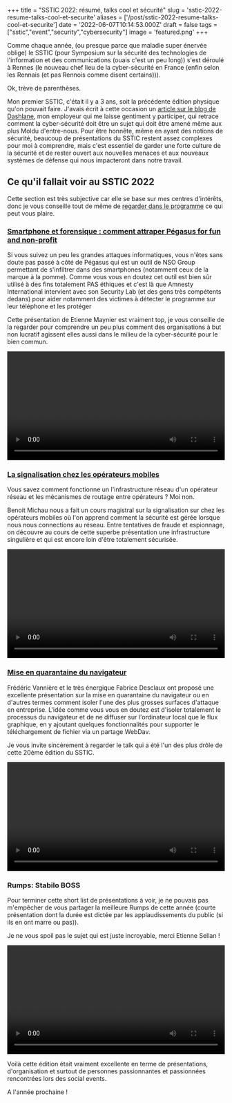 +++
title = "SSTIC 2022: résumé, talks cool et sécurité"
slug = 'sstic-2022-resume-talks-cool-et-securite'
aliases = ['/post/sstic-2022-resume-talks-cool-et-securite']
date = '2022-06-07T10:14:53.000Z'
draft = false
tags = ["sstic","event","security","cybersecurity"]
image = 'featured.png'
+++

Comme chaque année, (ou presque parce que maladie super énervée oblige) le SSTIC (pour Symposium sur la sécurité des technologies de l'information et des communications (ouais c'est un peu long)) s'est déroulé à Rennes (le nouveau chef lieu de la cyber-sécurité en France (enfin selon les Rennais (et pas Rennois comme disent certains))).  

  
Ok, trève de parenthèses.  
  
Mon premier SSTIC, c'était il y a 3 ans, soit la précédente édition physique qu'on pouvait faire. J'avais écrit à cette occasion un [article sur le blog de Dashlane](https://blog.dashlane.com/sstic-2019-improve-security-awareness-of-software-engineers/), mon employeur qui me laisse gentiment y participer, qui retrace comment la cyber-sécurité doit être un sujet qui doit être amené même aux plus Moldu d'entre-nous. Pour être honnête, même en ayant des notions de sécurité, beaucoup de présentations du SSTIC restent assez complexes pour moi à comprendre, mais c'est essentiel de garder une forte culture de la sécurité et de rester ouvert aux nouvelles menaces et aux nouveaux systèmes de défense qui nous impacteront dans notre travail.

## Ce qu'il fallait voir au SSTIC 2022

Cette section est très subjective car elle se base sur mes centres d'intérêts, donc je vous conseille tout de même de [regarder dans le programme](https://www.sstic.org/2022/programme/) ce qui peut vous plaire.

### [Smartphone et forensique : comment attraper Pégasus for fun and non-profit](https://www.sstic.org/2022/presentation/smartphone_et_forensic__comment_attraper_pgasus_for_fun_and_non-profit/)

Si vous suivez un peu les grandes attaques informatiques, vous n'êtes sans doute pas passé à côté de Pégasus qui est un outil de NSO Group permettant de s'infiltrer dans des smartphones (notamment ceux de la marque à la pomme). Comme vous vous en doutez cet outil est bien sûr utilisé à des fins totalement PAS éthiques et c'est là que Amnesty International intervient avec son Security Lab (et des gens très compétents dedans) pour aider notamment des victimes à détecter le programme sur leur téléphone et les protéger  

Cette présentation de Etienne Maynier est vraiment top, je vous conseille de la regarder pour comprendre un peu plus comment des organisations à but non lucratif agissent elles aussi dans le milieu de la cyber-sécurité pour le bien commun.

<video data-html5-video="" controls="" width="100%" src="https://static.sstic.org/videos2022/1080p/smartphone_et_forensic__comment_attraper_pgasus_for_fun_and_non-profit.mp4" preload="metadata"></video>

  

### [La signalisation chez les opérateurs mobiles](https://www.sstic.org/2022/presentation/la_signalisation_chez_les_oprateurs_mobiles/)

Vous savez comment fonctionne un l'infrastructure réseau d'un opérateur réseau et les mécanismes de routage entre opérateurs ? Moi non.

Benoit Michau nous a fait un cours magistral sur la signalisation sur chez les opérateurs mobiles où l'on apprend comment la sécurité est gérée lorsque nous nous connections au réseau. Entre tentatives de fraude et espionnage, on découvre au cours de cette superbe présentation une infrastructure singulière et qui est encore loin d'être totalement sécurisée.

<video data-html5-video="" controls="" width="100%" src="https://static.sstic.org/videos2022/1080p/la_signalisation_chez_les_oprateurs_mobiles.mp4" preload="metadata"></video>

### [Mise en quarantaine du navigateur](https://www.sstic.org/2022/presentation/mise_en_quarantaine_du_navigateur/)

Frédéric Vannière et le très énergique Fabrice Desclaux ont proposé une excellente présentation sur la mise en quarantaine du navigateur ou en d'autres termes comment isoler l'une des plus grosses surfaces d'attaque en entreprise. L'idée comme vous vous en doutez est d'isoler totalement le processus du navigateur et de ne diffuser sur l'ordinateur local que le flux graphique, en y ajoutant quelques fonctionnalités pour supporter le téléchargement de fichier via un partage WebDav. 

Je vous invite sincèrement à regarder le talk qui a été l'un des plus drôle de cette 20ème édition du SSTIC.

<video data-html5-video="" controls="" width="100%" src="https://static.sstic.org/videos2022/1080p/mise_en_quarantaine_du_navigateur.mp4" preload="metadata"></video>

### Rumps: Stabilo BOSS

Pour terminer cette short list de présentations à voir, je ne pouvais pas m'empêcher de vous partager la meilleure Rumps de cette année (courte présentation dont la durée est dictée par les applaudissements du public (si ils en ont marre ou pas)).

Je ne vous spoil pas le sujet qui est juste incroyable, merci Etienne Sellan !

<video data-html5-video="" controls="" width="100%" src="https://static.sstic.org/rumps2022/SSTIC_2022-06-02_P10_RUMPS_20.mp4" preload="metadata"></video>

Voilà cette édition était vraiment excellente en terme de présentations, d'organisation et surtout de personnes passionnantes et passionnées rencontrées lors des social events.  

A l'année prochaine !
